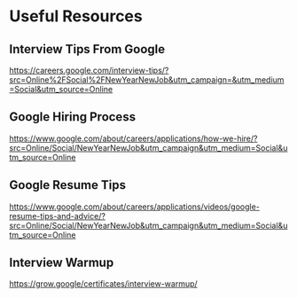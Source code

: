 # Useful Resources

## Interview Tips From Google
https://careers.google.com/interview-tips/?src=Online%2FSocial%2FNewYearNewJob&utm_campaign=&utm_medium=Social&utm_source=Online

## Google Hiring Process
https://www.google.com/about/careers/applications/how-we-hire/?src=Online/Social/NewYearNewJob&utm_campaign&utm_medium=Social&utm_source=Online

## Google Resume Tips
https://www.google.com/about/careers/applications/videos/google-resume-tips-and-advice/?src=Online/Social/NewYearNewJob&utm_campaign&utm_medium=Social&utm_source=Online

## Interview Warmup
https://grow.google/certificates/interview-warmup/
